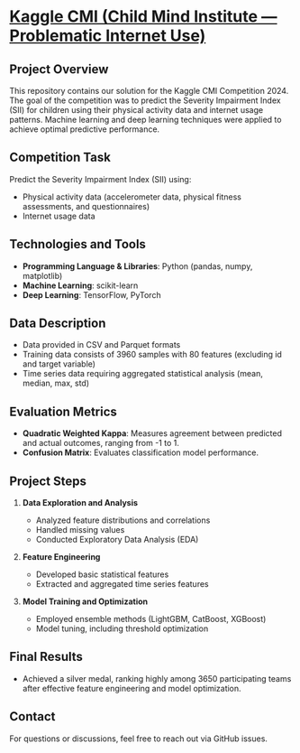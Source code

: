 # <a href = 'https://www.kaggle.com/competitions/child-mind-institute-problematic-internet-use'>Kaggle CMI (Child Mind Institute — Problematic Internet Use)</a>

## Project Overview
This repository contains our solution for the Kaggle CMI Competition 2024. The goal of the competition was to predict the Severity Impairment Index (SII) for children using their physical activity data and internet usage patterns. Machine learning and deep learning techniques were applied to achieve optimal predictive performance. 

## Competition Task
Predict the Severity Impairment Index (SII) using:
- Physical activity data (accelerometer data, physical fitness assessments, and questionnaires)
- Internet usage data

## Technologies and Tools
- **Programming Language & Libraries**: Python (pandas, numpy, matplotlib)
- **Machine Learning**: scikit-learn
- **Deep Learning**: TensorFlow, PyTorch

## Data Description
- Data provided in CSV and Parquet formats
- Training data consists of 3960 samples with 80 features (excluding id and target variable)
- Time series data requiring aggregated statistical analysis (mean, median, max, std)

## Evaluation Metrics
- **Quadratic Weighted Kappa**: Measures agreement between predicted and actual outcomes, ranging from -1 to 1.
- **Confusion Matrix**: Evaluates classification model performance.

## Project Steps
1. **Data Exploration and Analysis**
   - Analyzed feature distributions and correlations
   - Handled missing values
   - Conducted Exploratory Data Analysis (EDA)

2. **Feature Engineering**
   - Developed basic statistical features
   - Extracted and aggregated time series features

3. **Model Training and Optimization**
   - Employed ensemble methods (LightGBM, CatBoost, XGBoost)
   - Model tuning, including threshold optimization

## Final Results
- Achieved a silver medal, ranking highly among 3650 participating teams after effective feature engineering and model optimization.

## Contact
For questions or discussions, feel free to reach out via GitHub issues.

